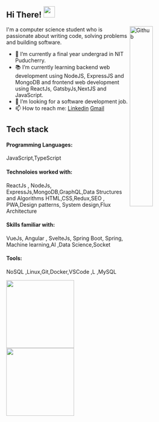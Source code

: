 ## Hi There! <img src="https://raw.githubusercontent.com/iampavangandhi/iampavangandhi/master/gifs/Hi.gif" width="30px"></h2>

<img width="35%" align="right" alt="Github" src="https://user-images.githubusercontent.com/48678280/88862734-4903af80-d201-11ea-968b-9c939d88a37c.gif" />

I'm a computer science student who is passionate about writing code, solving problems  and building software.

- 🔭 I’m currently a final year undergrad in NIT Puducherry.
- 📚 I’m currently learning  backend web development using NodeJS, ExpressJS and MongoDB and frontend web development using ReactJs, GatsbyJs,NextJS and JavaScript.
- 👯 I’m looking for a software development job. 
- 📫 How to reach me: [Linkedin](https://www.linkedin.com/in/sagargiri07) [Gmail](mailto:sagargiri8846@gmail.com)

## Tech stack
#### Programming Languages:
JavaScript,TypeScript
#### Technoloies worked with:
ReactJs , NodeJs, ExpressJs,MongoDB,GraphQL,Data Structures and Algorithms HTML,CSS,Redux,SEO , PWA,Design patterns, System design,Flux Architecture
#### Skills familiar with:
VueJs, Angular , SvelteJs, Spring Boot, Spring, Machine learning,AI ,Data Science,Socket
#### Tools: 
NoSQL ,Linux,Git,Docker,VSCode ,L ,MySQL



<a href="https://github.com/asd12-coder">
  <img height="180em" src="https://github-readme-stats.vercel.app/api?username=asd12-coder&theme=buefy&show_icons=true" />
  <img height="180em" src="https://github-readme-stats.vercel.app/api/top-langs/?username=asd12-coder&theme=buefy&layout=compact" />
</a>
